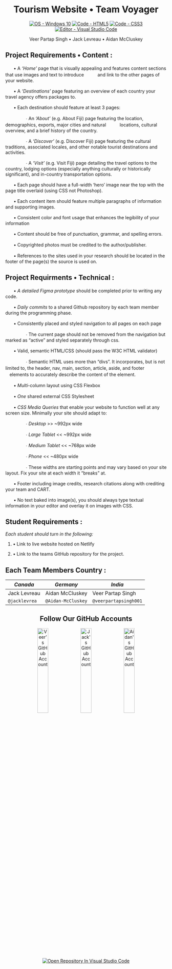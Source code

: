 <!-- Header -->
<h1 align="center">Tourism Website • Team Voyager</h1>

<!-- Badges Generated With https://michaelcurrin.github.io/badge-generator/#/ -->
<p align="middle">
  <a href="https://"><img src="https://img.shields.io/badge/OS-Windows_10-blueviolet?logo=windows&logoColor=white" alt="OS - Windows 10"></a>
  <a href="https://"><img src="https://img.shields.io/badge/Code-HTML5-blueviolet?logo=html5&logoColor=white" alt="Code - HTML5"></a>
  <a href="https://"><img src="https://img.shields.io/badge/Code-CSS3-blueviolet?logo=css3&logoColor=white" alt="Code - CSS3"></a>
  <a href="https://"><img src="https://img.shields.io/badge/Editor-Visual_Studio_Code-blueviolet?logo=visualstudiocode" alt="Editor - Visual Studio Code"></a>
</p>

<!-- List Of Team Members Beneath The Header -->
<p align="center">Veer Partap Singh • Jack Levreau • Aidan McCluskey<p>

<!-- Website Requirements Found From https://classroom.google.com/u/3/c/MzgwNTU4NDY3MTky/a/NDM0NjE0Nzg0ODk0/details -->
<!-- Not Using For Now "<h2 align="middle">Project Requirements</h2>" -->

<!-- Content Project Requirements -->
<h2>Project Requirements • Content :</h2>

<p>ㅤㅤ• A <i>‘Home’</i> page that is visually appealing and features content sections that use images and text to introduce ㅤㅤㅤand link to the other pages of your website.</p>

<p>ㅤㅤ• A <i>‘Destinations’</i> page featuring an overview of each country your travel agency offers packages to.</p>

<p>ㅤㅤ• Each destination should feature at least 3 pages:</p>

<p>ㅤㅤㅤㅤㅤ∙ An <i>‘About’</i> (e.g. About Fiji) page featuring the location, demographics, exports, major cities and natural ㅤㅤㅤlocations, cultural overview, and a brief history of the country.</p>

<p>ㅤㅤㅤㅤㅤ∙ A <i>‘Discover’</i> (e.g. Discover Fiji) page featuring the cultural traditions, associated locales, and other notable tourist destinations and activities.</p>

<p>ㅤㅤㅤㅤㅤ∙ A <i>‘Visit’</i> (e.g. Visit Fiji) page detailing the travel options to the country, lodging options (especially anything culturally or historically significant), and in-country transportation options.</p>

<p>ㅤㅤ• Each page should have a full-width ‘hero’ image near the top with the page title overlaid (using CSS not Photoshop).</p>

<p>ㅤㅤ• Each content item should feature multiple paragraphs of information and supporting images.</p>

<p>ㅤㅤ• Consistent color and font usage that enhances the legibility of your information</p>

<p>ㅤㅤ• Content should be free of punctuation, grammar, and spelling errors.</p>

<p>ㅤㅤ• Copyrighted photos must be credited to the author/publisher.</p>

<p>ㅤㅤ• References to the sites used in your research should be located in the footer of the page(s) the source is used on.</p>

<!-- Technical Project Requirements -->
<h2>Project Requirments • Technical :</h2>

<p>ㅤㅤ• <i>A detailed Figma prototype</i> should be completed prior to writing any code.</p>

<p>ㅤㅤ• <i>Daily commits</i> to a shared Github repository by each team member during the programming phase.</p>

<p>ㅤㅤ• Consistently placed and styled navigation to all pages on each page</p>
 
<p>ㅤㅤㅤㅤㅤ∙ The current page should not be removed from the navigation but marked as “active” and styled separately through css.</p>
  
<p>ㅤㅤ• Valid, semantic HTML/CSS (should pass the W3C HTML validator)</p>

<p>ㅤㅤㅤㅤㅤ∙ Semantic HTML uses more than “divs”. It incorporates, but is not limited to, the header, nav, main, section, article, aside, and footer ㅤㅤㅤㅤㅤㅤelements to accurately describe the content of the element.</p>

<p>ㅤㅤ• <i>Multi</i>-column layout using CSS Flexbox</p>
  
<p>ㅤㅤ• <i>One</i> shared external CSS Stylesheet</p>
  
<p>ㅤㅤ• <i>CSS Media Queries</i> that enable your website to function well at any screen size. Minimally your site should adapt to:</p>
  
<p>ㅤㅤㅤㅤㅤ∙ <i>Desktop</i> >> ~992px wide</p>

<p>ㅤㅤㅤㅤㅤ∙ <i>Large Tablet</i> << ~992px wide</p>

<p>ㅤㅤㅤㅤㅤ∙ <i>Medium Tablet</i> << ~768px wide</p>

<p>ㅤㅤㅤㅤㅤ∙ <i>Phone</i> << ~480px wide</p>

<p>ㅤㅤㅤㅤㅤ∙ These widths are starting points and may vary based on your site layout. Fix your site at each width it “breaks” at.</p>

<p>ㅤㅤ• Footer including image credits, research citations along with crediting your team and CART.</p>
  
<p>ㅤㅤ• No text baked into image(s), you should always type textual information in your editor and overlay it on images with CSS.</p>
              
<!-- Website Requirements Found From https://classroom.google.com/u/3/c/MzgwNTU4NDY3MTky/a/NDM0NjE0Nzg0ODk0/details -->
<h2>Student Requirements :</h2>

_Each student should turn in the following:_
1. • Link to live website hosted on Netlify

2. • Link to the teams GitHub repository for the project.
         
<!-- Chart Header -->
<h2>Each Team Members Country :</h2>

<!-- Chart Of Which Student Contributed To Which Country -->
| ***Canada***   | ***Germany***      | ***India***           |
| -------------- | ------------------ | --------------------- |
| Jack Levreau   | Aidan McCluskey    | Veer Partap Singh     |
| `@jacklevrea`  | `@Aidan-McCluskey` | `@veerpartapsingh001` |         
   
<!-- Links To Our GitHub Accounts , Somewhat As A Footer -->
<h2 align="center">Follow Our GitHub Accounts</h2>
              
<p align="middle">
  <a href="https://github.com/veerpartapsingh001" title="Go to Veer's GitHub profile"><img src="https://img.shields.io/static/v1?label=Follow&message=Veer Partap Singh&color=blueviolet&logo=github" alt="Veer's GitHub Account" width="26%"></a>
  <a href="https://github.com/jacklevrea" title="Go to Jack's GitHub profile"><img src="https://img.shields.io/static/v1?label=Follow&message=Jack Levreau&color=blueviolet&logo=github" alt="Jack's GitHub Account" width="26%"></a>
   <a href="https://github.com/Aidan-McCluskey" title="Go to Aidan's GitHub profile"><img src="https://img.shields.io/static/v1?label=Follow&message=Aidan McCluskey&color=blueviolet&logo=github" alt="Aidan's GitHub Account" width="26%"></a>
</p>

<p align="middle">
  <a href="https://classroom.github.com/assets/open-in-vscode-f059dc9a6f8d3a56e377f745f24479a46679e63a5d9fe6f495e02850cd0d8118.svg"><img src="https://img.shields.io/badge/Open_Repository_In-Visual_Studio_Code-blueviolet?logo=visualstudiocode" alt="Open Repository In Visual Studio Code"></a>
</p>

